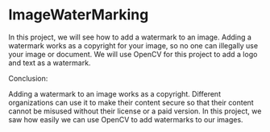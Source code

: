 # ImageWaterMarking

In this project, we will see how to add a watermark to an image. Adding a watermark works as a copyright for your image, so no one can illegally use your image or document. We will use OpenCV for this project to add a logo and text as a watermark.



Conclusion:

Adding a watermark to an image works as a copyright. Different organizations can use it to make their content secure so that their content cannot be misused without their license or a paid version. In this project, we saw how easily we can use OpenCV to add watermarks to our images.

